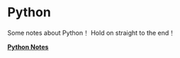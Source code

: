 # Python
Some notes about Python！
Hold on straight to the end！

[**Python Notes**](https://github.com/swing1001/Python/blob/master/Python%20Notes.md)

